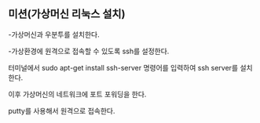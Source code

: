 ## 미션(가상머신 리눅스 설치)

-가상머신과 우분투를 설치한다.


-가상환경에 원격으로 접속할 수 있도록 ssh를 설정한다. 

터미널에서 sudo apt-get install ssh-server 명령어를 입력하여 ssh server를 설치한다.

이후 가상머신의 네트워크에 포트 포워딩을 한다. 

putty를 사용해서 원격으로 접속한다.


